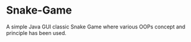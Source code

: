 # Snake-Game
A simple Java GUI classic Snake Game where various OOPs concept and principle has been used.
